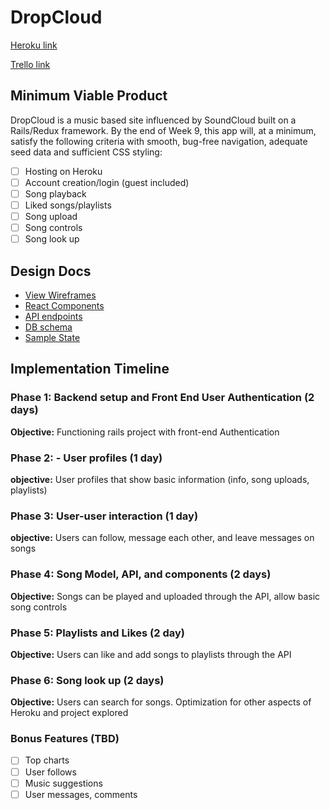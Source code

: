 # DropCloud

[Heroku link][heroku]

[Trello link][trello]

[heroku]: https://dropcloud.herokuapp.com/
[trello]: https://trello.com/b/HZxZWNIR/dropcloud

## Minimum Viable Product

DropCloud is a music based site influenced by SoundCloud built on a Rails/Redux framework. By the end of Week 9, this app will, at a minimum, satisfy the
following criteria with smooth, bug-free navigation, adequate seed data and
sufficient CSS styling:

- [ ] Hosting on Heroku
- [ ] Account creation/login (guest included)
- [ ] Song playback
- [ ] Liked songs/playlists
- [ ] Song upload
- [ ] Song controls
- [ ] Song look up

## Design Docs
* [View Wireframes][wireframes]
* [React Components][components]
* [API endpoints][api-endpoints]
* [DB schema][schema]
* [Sample State][sample-state]

[wireframes]: docs/wireframes
[components]: docs/component-hierarchy.md
[sample-state]: docs/sample-state.md
[api-endpoints]: docs/api-endpoints.md
[schema]: docs/schema.md

## Implementation Timeline

### Phase 1: Backend setup and Front End User Authentication (2 days)

**Objective:** Functioning rails project with front-end Authentication

### Phase 2: - User profiles (1 day)

**objective:** User profiles that show basic information (info, song uploads, playlists)

### Phase 3: User-user interaction (1 day)

**objective:** Users can follow, message each other, and leave messages on songs

### Phase 4: Song Model, API, and components (2 days)

**Objective:** Songs can be played and uploaded through the API, allow basic song controls

### Phase 5: Playlists and Likes (2 day)

**Objective:** Users can like and add songs to playlists through the API

### Phase 6: Song look up (2 days)

**Objective:** Users can search for songs. Optimization for other aspects of Heroku and project explored


### Bonus Features (TBD)
- [ ] Top charts
- [ ] User follows
- [ ] Music suggestions
- [ ] User messages, comments
